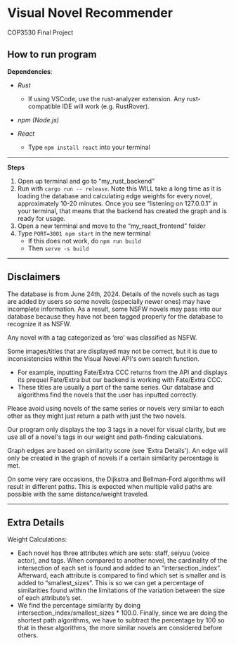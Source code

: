 # Visual Novel Recommender
COP3530 Final Project

## How to run program
**Dependencies**:
- *Rust* 
	- If using VSCode, use the rust-analyzer extension. Any rust-compatible IDE will work (e.g. RustRover).

- *npm (Node.js)* 

- *React*
	- Type `npm install react` into your terminal

---
**Steps**
1. Open up terminal and go to “my_rust_backend”
2. Run with `cargo run -- release`. Note this WILL take a long time as it is loading the database and calculating edge weights for every novel, approximately 10-20 minutes. Once you see “listening on 127.0.0.1” in your terminal, that means that the backend has created the graph and is ready for usage.
3. Open a new terminal and move to the “my_react_frontend” folder
4. Type `PORT=3001 npm start` in the new terminal
	- If this does not work, do `npm run build`
	- Then `serve -s build`

---
## Disclaimers

The database is from June 24th, 2024. Details of the novels such as tags are added by users so some novels (especially newer ones) may have incomplete information. As a result, some NSFW novels may pass into our database because they have not been tagged properly for the database to recognize it as NSFW.

Any novel with a tag categorized as ‘ero’ was classified as NSFW.

Some images/titles that are displayed may not be correct, but it is due to inconsistencies within the Visual Novel API's own search function.
- For example, inputting Fate/Extra CCC returns from the API and displays its prequel Fate/Extra but our backend is working with Fate/Extra CCC.
- These titles are usually a part of the same series. Our database and algorithms find the novels that the user has inputted correctly.

Please avoid using novels of the same series or novels very similar to each other as they might just return a path with just the two novels.

Our program only displays the top 3 tags in a novel for visual clarity, but we use all of a novel's tags in our weight and path-finding calculations.

Graph edges are based on similarity score (see 'Extra Details'). An edge will only be created in the graph of novels if a certain similarity percentage is met.

On some very rare occasions, the Dijkstra and Bellman-Ford algorithms will result in different paths. This is expected when multiple valid paths are possible with the same distance/weight traveled.

---

## Extra Details

Weight Calculations:
- Each novel has three attributes which are sets: staff, seiyuu (voice actor), and tags. When compared to another novel, the cardinality of the intersection of each set is found and added to an “intersection_index”. Afterward, each attribute is compared to find which set is smaller and is added to “smallest_sizes”. This is so we can get a percentage of similarities found within the limitations of the variation between the size of each attribute’s set.
- We find the percentage similarity by doing intersection_index/smallest_sizes * 100.0. Finally, since we are doing the shortest path algorithms, we have to subtract the percentage by 100 so that in these algorithms, the more similar novels are considered before others.
